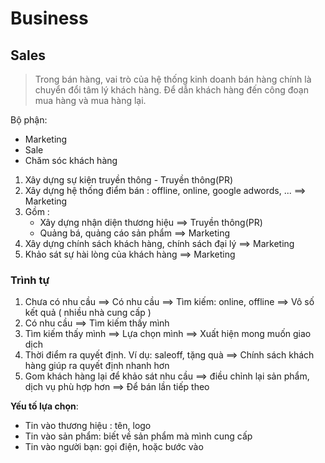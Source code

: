 # Business

## Sales

> Trong bán hàng, vai trò của hệ thống kinh doanh bán hàng chính là chuyển đổi tâm lý khách hàng.
> Để dẫn khách hàng đến công đoạn mua hàng và mua hàng lại.

Bộ phận:

- Marketing
- Sale
- Chăm sóc khách hàng

1. Xây dựng sự kiện truyền thông - Truyền thông(PR)
2. Xây dựng hệ thống điểm bán : offline, online, google adwords, ... ==> Marketing
3. Gồm : 
	- Xây dựng nhận diện thương hiệu ==> Truyền thông(PR)
	- Quảng bá, quảng cáo sản phẩm ==> Marketing
4. Xây dựng chính sách khách hàng, chính sách đại lý ==> Marketing
5. Khảo sát sự hài lòng của khách hàng ==> Marketing
 

### Trình tự

1. Chưa có nhu cầu ==> Có nhu cầu ==> Tìm kiếm: online, offline ==> Vô số kết quả ( nhiều nhà cung cấp )
2. Có nhu cầu ==> Tìm kiếm thấy mình
3. Tìm kiếm thấy mình ==> Lựa chọn mình ==> Xuất hiện mong muốn giao dịch
4. Thời điểm ra quyết định. Ví dụ: saleoff, tặng quà ==> Chính sách khách hàng giúp ra quyết định nhanh hơn
5. Gom khách hàng lại để khảo sát nhu cầu ==> điều chỉnh lại sản phẩm, dịch vụ phù hợp hơn ==> Để bán lần tiếp theo

**Yếu tố lựa chọn**:

- Tin vào thương hiệu : tên, logo
- Tin vào sản phẩm: biết về sản phẩm mà mình cung cấp
- Tin vào người bạn: gọi điện, hoặc bước vào


